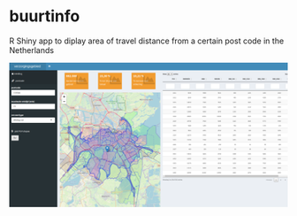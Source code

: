 # buurtinfo

R Shiny app to diplay area of travel distance from a certain post code in the Netherlands

![](screenshot.png)
